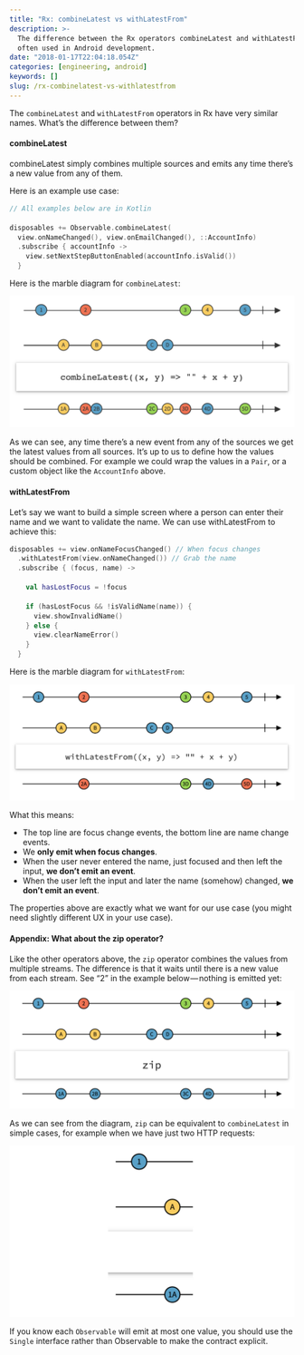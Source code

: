 ```yaml
---
title: "Rx: combineLatest vs withLatestFrom"
description: >-
  The difference between the Rx operators combineLatest and withLatestFrom,
  often used in Android development.
date: "2018-01-17T22:04:18.054Z"
categories: [engineering, android]
keywords: []
slug: /rx-combinelatest-vs-withlatestfrom
---
```


The `combineLatest` and `withLatestFrom` operators in Rx have very similar names. What’s the difference between them?

#### combineLatest

combineLatest simply combines multiple sources and emits any time there’s a new value from any of them.

Here is an example use case:

```kotlin
// All examples below are in Kotlin

disposables += Observable.combineLatest(
  view.onNameChanged(), view.onEmailChanged(), ::AccountInfo)
  .subscribe { accountInfo ->
    view.setNextStepButtonEnabled(accountInfo.isValid())
  }
```

Here is the marble diagram for `combineLatest`:

![Marble diagram for combineLatest](./combinelatest.png)

As we can see, any time there’s a new event from any of the sources we get the latest values from all sources. It’s up to us to define how the values should be combined. For example we could wrap the values in a `Pair`, or a custom object like the `AccountInfo` above.

#### withLatestFrom

Let’s say we want to build a simple screen where a person can enter their name and we want to validate the name. We can use withLatestFrom to achieve this:

```kotlin
disposables += view.onNameFocusChanged() // When focus changes
  .withLatestFrom(view.onNameChanged()) // Grab the name
  .subscribe { (focus, name) ->

    val hasLostFocus = !focus

    if (hasLostFocus && !isValidName(name)) {
      view.showInvalidName()
    } else {
      view.clearNameError()
    }
  }
```

Here is the marble diagram for `withLatestFrom`:

![Marble diagram for withLatestFrom](./withlatestfrom.png)

What this means:

- The top line are focus change events, the bottom line are name change events.
- We **only emit when focus changes**.
- When the user never entered the name, just focused and then left the input, **we don’t emit an event**.
- When the user left the input and later the name (somehow) changed, **we don’t emit an event**.

The properties above are exactly what we want for our use case (you might need slightly different UX in your use case).

#### Appendix: What about the zip operator?

Like the other operators above, the `zip` operator combines the values from multiple streams. The difference is that it waits until there is a new value from each stream. See “2” in the example below — nothing is emitted yet:

![Marble diagram for zip](./zip.png)

As we can see from the diagram, `zip` can be equivalent to `combineLatest` in simple cases, for example when we have just two HTTP requests:

![Marble diagram for zip when only combining two requests](./zip_equiv.png)

If you know each `Observable` will emit at most one value, you should use the `Single` interface rather than Observable to make the contract explicit.

